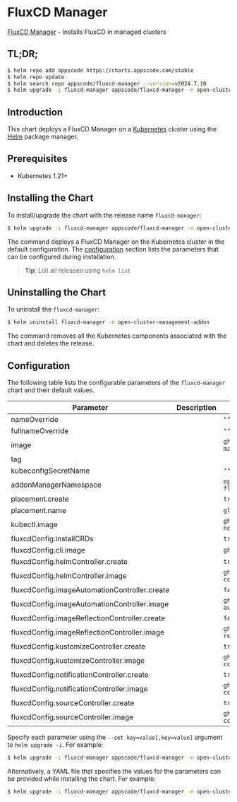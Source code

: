 # FluxCD Manager

[FluxCD Manager](https://github.com/kluster-manager/fluxcd-addon) - Installs FluxCD in managed clusters

## TL;DR;

```bash
$ helm repo add appscode https://charts.appscode.com/stable
$ helm repo update
$ helm search repo appscode/fluxcd-manager --version=v2024.7.10
$ helm upgrade -i fluxcd-manager appscode/fluxcd-manager -n open-cluster-management-addon --create-namespace --version=v2024.7.10
```

## Introduction

This chart deploys a FluxCD Manager on a [Kubernetes](http://kubernetes.io) cluster using the [Helm](https://helm.sh) package manager.

## Prerequisites

- Kubernetes 1.21+

## Installing the Chart

To install/upgrade the chart with the release name `fluxcd-manager`:

```bash
$ helm upgrade -i fluxcd-manager appscode/fluxcd-manager -n open-cluster-management-addon --create-namespace --version=v2024.7.10
```

The command deploys a FluxCD Manager on the Kubernetes cluster in the default configuration. The [configuration](#configuration) section lists the parameters that can be configured during installation.

> **Tip**: List all releases using `helm list`

## Uninstalling the Chart

To uninstall the `fluxcd-manager`:

```bash
$ helm uninstall fluxcd-manager -n open-cluster-management-addon
```

The command removes all the Kubernetes components associated with the chart and deletes the release.

## Configuration

The following table lists the configurable parameters of the `fluxcd-manager` chart and their default values.

|                   Parameter                   | Description |                         Default                         |
|-----------------------------------------------|-------------|---------------------------------------------------------|
| nameOverride                                  |             | <code>""</code>                                         |
| fullnameOverride                              |             | <code>""</code>                                         |
| image                                         |             | <code>ghcr.io/kluster-manager/fluxcd-addon</code>       |
| tag                                           |             | <code></code>                                           |
| kubeconfigSecretName                          |             | <code>""</code>                                         |
| addonManagerNamespace                         |             | <code>open-cluster-management-fluxcd</code>             |
| placement.create                              |             | <code>true</code>                                       |
| placement.name                                |             | <code>global</code>                                     |
| kubectl.image                                 |             | <code>ghcr.io/appscode/kubectl-nonroot:1.31</code>      |
| fluxcdConfig.installCRDs                      |             | <code>true</code>                                       |
| fluxcdConfig.cli.image                        |             | <code>ghcr.io/appscode/flux-cli</code>                  |
| fluxcdConfig.helmController.create            |             | <code>true</code>                                       |
| fluxcdConfig.helmController.image             |             | <code>ghcr.io/fluxcd/helm-controller</code>             |
| fluxcdConfig.imageAutomationController.create |             | <code>false</code>                                      |
| fluxcdConfig.imageAutomationController.image  |             | <code>ghcr.io/fluxcd/image-automation-controller</code> |
| fluxcdConfig.imageReflectionController.create |             | <code>false</code>                                      |
| fluxcdConfig.imageReflectionController.image  |             | <code>ghcr.io/fluxcd/image-reflector-controller</code>  |
| fluxcdConfig.kustomizeController.create       |             | <code>true</code>                                       |
| fluxcdConfig.kustomizeController.image        |             | <code>ghcr.io/fluxcd/kustomize-controller</code>        |
| fluxcdConfig.notificationController.create    |             | <code>true</code>                                       |
| fluxcdConfig.notificationController.image     |             | <code>ghcr.io/fluxcd/notification-controller</code>     |
| fluxcdConfig.sourceController.create          |             | <code>true</code>                                       |
| fluxcdConfig.sourceController.image           |             | <code>ghcr.io/fluxcd/source-controller</code>           |


Specify each parameter using the `--set key=value[,key=value]` argument to `helm upgrade -i`. For example:

```bash
$ helm upgrade -i fluxcd-manager appscode/fluxcd-manager -n open-cluster-management-addon --create-namespace --version=v2024.7.10 --set image=ghcr.io/kluster-manager/fluxcd-addon
```

Alternatively, a YAML file that specifies the values for the parameters can be provided while
installing the chart. For example:

```bash
$ helm upgrade -i fluxcd-manager appscode/fluxcd-manager -n open-cluster-management-addon --create-namespace --version=v2024.7.10 --values values.yaml
```
